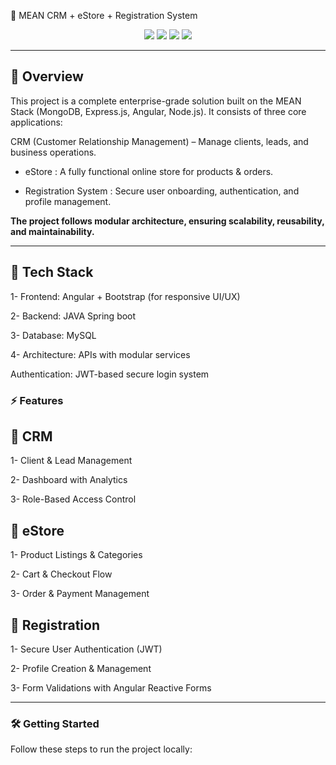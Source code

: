 📌 MEAN CRM + eStore + Registration System
<p align="center"> <img src="https://img.shields.io/badge/Built%20With-MEAN%20Stack-blueviolet?style=for-the-badge" /> <img src="https://img.shields.io/badge/Frontend-Angular%20%26%20Bootstrap-orange?style=for-the-badge" /> <img src="https://img.shields.io/badge/Responsive-Yes-brightgreen?style=for-the-badge" /> <img src="https://img.shields.io/badge/License-MIT-blue?style=for-the-badge" /> </p>

---

## 📖 Overview

This project is a complete enterprise-grade solution built on the MEAN Stack (MongoDB, Express.js, Angular, Node.js).
It consists of three core applications:

CRM (Customer Relationship Management) – Manage clients, leads, and business operations.

- eStore : A fully functional online store for products & orders.

- Registration System : Secure user onboarding, authentication, and profile management.

**The project follows modular architecture, ensuring scalability, reusability, and maintainability.**

---

## 🚀 Tech Stack

1- Frontend: Angular + Bootstrap (for responsive UI/UX)

2- Backend: JAVA Spring boot

3- Database: MySQL

4- Architecture: APIs with modular services

Authentication: JWT-based secure login system

### ⚡ Features
## 🔹 CRM

1- Client & Lead Management

2- Dashboard with Analytics

3- Role-Based Access Control

## 🔹 eStore

1- Product Listings & Categories

2- Cart & Checkout Flow

3- Order & Payment Management

## 🔹 Registration

1- Secure User Authentication (JWT)

2- Profile Creation & Management

3- Form Validations with Angular Reactive Forms

---

### 🛠️ Getting Started

Follow these steps to run the project locally:
